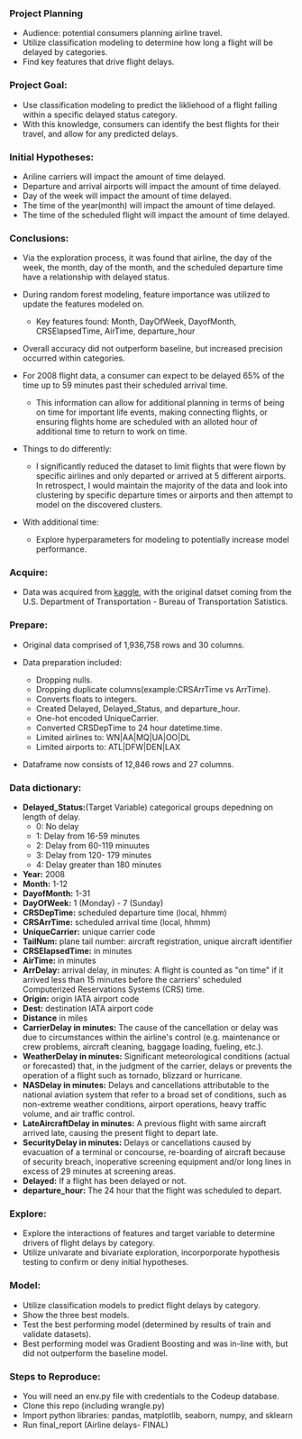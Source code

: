 ### Project Planning
- Audience: potential consumers planning airline travel.
- Utilize classification modeling to determine how long a flight will be delayed by categories.
- Find key features that drive flight delays.

### Project Goal:
- Use classification modeling to predict the likliehood of a flight falling within a specific delayed status category.
- With this knowledge, consumers can identify the best flights for their travel, and allow for any predicted delays.

### Initial Hypotheses:
- Ariline carriers will impact the amount of time delayed.
- Departure and arrival airports will impact the amount of time delayed.
- Day of the week will impact the amount of time delayed.
- The time of the year(month) will impact the amount of time delayed.
- The time of the scheduled flight will impact the amount of time delayed.

### Conclusions:
- Via the exploration process, it was found that airline, the day of the week, the month, day of the month, and the scheduled departure time have a relationship with delayed status.
- During random forest modeling, feature importance was utilized to update the features modeled on.
    - Key features found: Month, DayOfWeek, DayofMonth, CRSElapsedTime, AirTime, departure_hour
- Overall accuracy did not outperform baseline, but increased precision occurred within categories.
- For 2008 flight data, a consumer can expect to be delayed 65% of the time up to 59 minutes past their scheduled arrival time. 
    - This information can allow for additional planning in terms of being on time for important life events, making connecting flights, or ensuring flights home are scheduled with an alloted hour of additional time to return to work on time.
    
- Things to do differently:
    - I significantly reduced the dataset to limit flights that were flown by specific airlines and only departed or arrived at 5 different airports. In retrospect, I would maintain the majority of the data and look into clustering by specific departure times or airports and then attempt to model on the discovered clusters.
    
- With additional time:
    - Explore hyperparameters for modeling to potentially increase model performance.



### Acquire:
- Data was acquired from [kaggle](https://www.kaggle.com/datasets/giovamata/airlinedelaycauses?select=DelayedFlights.csv), with the original datset coming from the U.S. Department of Transportation - Bureau of Transportation Satistics.

### Prepare:
- Original data comprised of 1,936,758 rows and 30 columns.
- Data preparation included:
    - Dropping nulls.
    - Dropping duplicate columns(example:CRSArrTime vs ArrTime).
    - Converts floats to integers.
    - Created Delayed, Delayed_Status, and departure_hour.
    - One-hot encoded UniqueCarrier.
    - Converted CRSDepTime to 24 hour datetime.time.
    - Limited airlines to: WN|AA|MQ|UA|OO|DL
    - Limited airports to: ATL|DFW|DEN|LAX
    
- Dataframe now consists of 12,846 rows and 27 columns.

### Data dictionary:
- **Delayed_Status:**(Target Variable) categorical groups depedning on length of delay. 
    - 0: No delay
    - 1: Delay from 16-59 minutes
    - 2: Delay from 60-119 minuutes
    - 3: Delay from 120- 179 minutes
    - 4: Delay greater than 180 minutes
- **Year:** 2008
- **Month:** 1-12
- **DayofMonth:** 1-31
- **DayOfWeek:** 1 (Monday) - 7 (Sunday)
- **CRSDepTime:** scheduled departure time (local, hhmm)
- **CRSArrTime:** scheduled arrival time (local, hhmm)
- **UniqueCarrier:** unique carrier code
- **TailNum:** plane tail number: aircraft registration, unique aircraft identifier
- **CRSElapsedTime:** in minutes
- **AirTime:** in minutes
- **ArrDelay:** arrival delay, in minutes: A flight is counted as "on time" if it arrived less than 15 minutes before the carriers' scheduled Computerized Reservations Systems (CRS) time.
- **Origin:** origin IATA airport code
- **Dest:** destination IATA airport code
- **Distance** in miles
- **CarrierDelay in minutes:** The cause of the cancellation or delay was due to circumstances within the airline's control (e.g. maintenance or crew problems, aircraft cleaning, baggage loading, fueling, etc.).
- **WeatherDelay in minutes:** Significant meteorological conditions (actual or forecasted) that, in the judgment of the carrier, delays or prevents the operation of a flight such as tornado, blizzard or hurricane.
- **NASDelay in minutes:** Delays and cancellations attributable to the national aviation system that refer to a broad set of conditions, such as non-extreme weather conditions, airport operations, heavy traffic volume, and air traffic control.
- **LateAircraftDelay in minutes:** A previous flight with same aircraft arrived late, causing the present flight to depart late.
- **SecurityDelay in minutes:** Delays or cancellations caused by evacuation of a terminal or concourse, re-boarding of aircraft because of security breach, inoperative screening equipment and/or long lines in excess of 29 minutes at screening areas.
- **Delayed:** If a flight has been delayed or not.
- **departure_hour:** The 24 hour that the flight was scheduled to depart.


### Explore:
- Explore the interactions of features and target variable to determine drivers of flight delays by category.
- Utilize univarate and bivariate exploration, incorporporate hypothesis testing to confirm or deny initial hypotheses.

### Model:
- Utilize classification models to predict flight delays by category.
- Show the three best models.
- Test the best performing model (determined by results of train and validate datasets).
- Best performing model was Gradient Boosting and was in-line with, but did not outperform the baseline model.


### Steps to Reproduce:
- You will need an env.py file with credentials to the Codeup database. 
- Clone this repo (including wrangle.py) 
- Import python libraries: pandas, matplotlib, seaborn, numpy, and sklearn 
- Run final_report (Airline delays- FINAL)
